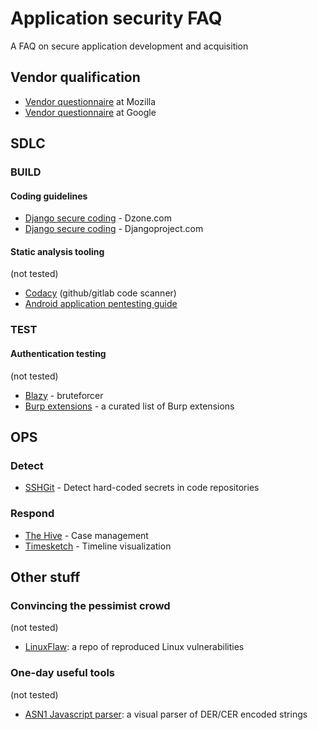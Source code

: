 # Application security FAQ
A FAQ on secure application development and acquisition
## Vendor qualification
- [Vendor questionnaire](https://docs.google.com/document/d/1idP1gGuEgeinoL6m_hsZ8lQ8wz64BeI-S53n_9kwMkU) at Mozilla
- [Vendor questionnaire](https://github.com/google/vsaq) at Google
## SDLC
### BUILD
#### Coding guidelines
- [Django secure coding](https://dzone.com/articles/protect-your-django-web-application-from-security-1) - Dzone.com
- [Django secure coding](https://docs.djangoproject.com/en/2.1/topics/security/) - Djangoproject.com
#### Static analysis tooling
(not tested)
- [Codacy](https://www.codacy.com) (github/gitlab code scanner)
- [Android application pentesting guide](https://nightowl131.github.io/AAPG/)

### TEST
#### Authentication testing
(not tested)
- [Blazy](https://github.com/s0md3v/Blazy) - bruteforcer
- [Burp extensions](https://github.com/snoopysecurity/awesome-burp-extensions) - a curated list of Burp extensions

## OPS
### Detect
- [SSHGit](https://github.com/eth0izzle/shhgit/) - Detect hard-coded secrets in code repositories

### Respond
- [The Hive](https://thehive-project.org/) - Case management
- [Timesketch](https://github.com/google/timesketch) - Timeline visualization
## Other stuff
### Convincing the pessimist crowd
(not tested)
- [LinuxFlaw](https://github.com/VulnReproduction/LinuxFlaw): a repo of reproduced Linux vulnerabilities
### One-day useful tools
(not tested)
- [ASN1 Javascript parser](http://lapo.it/asn1js/): a visual parser of DER/CER encoded strings
